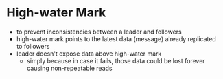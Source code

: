 # High-water Mark
- to prevent inconsistencies between a leader and followers
- high-water mark points to the latest data (message) already replicated to followers
- leader doesn't expose data above high-water mark
    - simply because in case it fails, those data could be lost forever causing non-repeatable reads